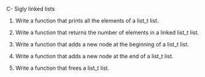 C- Sigly linked lists

1. Write a function that prints all the elements of a list_t list.

2. Write a function that returns the number of elements in a linked list_t list.

3. Write a function that adds a new node at the beginning of a list_t list.

4. Write a function that adds a new node at the end of a list_t list.

5. Write a function that frees a list_t list.

